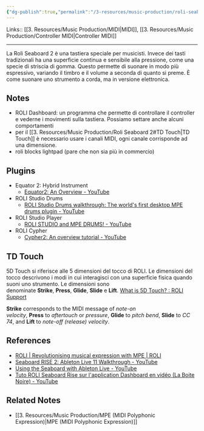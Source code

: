 ```yaml
---
{"dg-publish":true,"permalink":"/3-resources/music-production/roli-seaboard-2/"}
---
```


Links:: [[3. Resources/Music Production/MIDI\|MIDI]], [[3. Resources/Music Production/Controller MIDI\|Controller MIDI]]

---
La Roli Seaboard 2 è una tastiera speciale per musicisti. Invece dei tasti tradizionali ha una superficie continua e sensibile alla pressione, come una specie di striscia di gomma. Questo permette di suonare in modo più espressivo, variando il timbro e il volume a seconda di quanto si preme. È come suonare uno strumento a corda, ma in versione elettronica.

## Notes

- ROLI Dashboard: un programma che permette di controllare il controller e vederne i movimenti sulla tastiera. Possiamo settare anche alcuni comportamenti
- per il [[3. Resources/Music Production/Roli Seaboard 2#TD Touch\|TD Touch]] è necessario usare i canali MIDI, ogni canale corrisponde ad una dimensione. 
- roli blocks lightpad (pare che non sia più in commercio)


## Plugins

- Equator 2: Hybrid Instrument
	- [Equator2: An Overview - YouTube](https://www.youtube.com/watch?v=x_itRo2cLVU)
- ROLI Studio Drums
	- [ROLI Studio Drums walkthrough: The world's first desktop MPE drums plugin - YouTube](https://www.youtube.com/watch?v=YiBcnQsBAzA)
- ROLI Studio Player
	- [ROLI STUDIO and MPE DRUMS! - YouTube](https://www.youtube.com/watch?v=rIhvzbK8gtk)
- ROLI Cypher
	- [Cypher2: An overview tutorial - YouTube](https://www.youtube.com/watch?v=r5_gXiCPPjI)



## TD Touch

5D Touch si riferisce alle 5 dimensioni del tocco di ROLI. Le dimensioni del tocco descrivono i modi in cui interagisci con una superficie fisica quando suoni uno strumento.
Le dimensioni sono denominate **Strike**, **Press**, **Glide**, **Slide** e **Lift**.
[What is 5D Touch? : ROLI Support](https://support.roli.com/support/solutions/articles/36000019157-what-is-5d-touch-)

**Strike** corresponds to the MIDI message of _note-on velocity_, **Press** to _aftertouch_ or _pressure_, **Glide** to _pitch bend_, **Slide** to _CC 74_, and **Lift** to _note-off (release) velocity_.





## References

- [ROLI | Revolutionising musical expression with MPE | ROLI](https://roli.com/)
- [Seaboard RISE 2: Ableton Live 11 Walkthrough - YouTube](https://www.youtube.com/watch?v=grjuoRd4F-g)
- [Using the Seaboard with Ableton Live - YouTube](https://www.youtube.com/watch?v=M1H1oUV2IAw)
- [Tuto ROLI Seaboard Rise sur l'application Dashboard en vidéo (La Boite Noire) - YouTube](https://www.youtube.com/watch?v=b5GuUUpi3Io)


## Related Notes

- [[3. Resources/Music Production/MPE (MIDI Polyphonic Expression)\|MPE (MIDI Polyphonic Expression)]]


